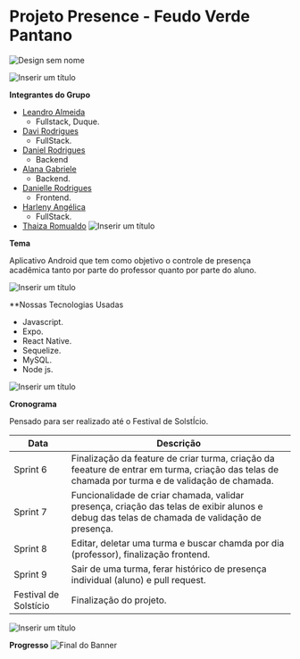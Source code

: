 # Projeto Presence - Feudo Verde Pantano 

![Design sem nome](https://user-images.githubusercontent.com/101230741/188218804-132e5c0f-9788-49da-8bfc-a6274a386994.png)


![Inserir um título](https://user-images.githubusercontent.com/101230741/188219496-a8ce1dec-e643-4158-a06e-2a95ca7c465c.png)

**Integrantes do Grupo** 

- [Leandro Almeida](https://github.com/LeanArs)
  - Fullstack, Duque.
- [Davi Rodrigues](https://github.com/DaviRogs)
  - FullStack.
- [Daniel Rodrigues](https://github.com/DanielRogs)
  - Backend
- [Alana Gabriele](https://github.com/alanagabriele)
  - Backend.
- [Danielle Rodrigues](https://github.com/DanielleRodriguesilv)
  - Frontend.
- [Harleny Angélica](https://github.com/Angelicahaas)
  - FullStack.
- [Thaiza Romualdo](https://github.com/ThaizaWeert/ThaizaWeert)
![Inserir um título](https://user-images.githubusercontent.com/101230741/188219594-cafb510d-3416-419d-a3ba-c16859e773b0.png)


**Tema**

Aplicativo Android que tem como objetivo o controle de presença acadêmica tanto por parte do professor quanto por parte do aluno.

![Inserir um título](https://user-images.githubusercontent.com/101230741/188219675-46a897f5-7a17-4593-b026-088bc6afd7b9.png)


**Nossas Tecnologias Usadas

- Javascript.
- Expo.
- React Native.
- Sequelize.
- MySQL.
- Node js.

![Inserir um título](https://user-images.githubusercontent.com/101230741/188219743-c50eed88-30f3-4734-aeb5-2a0f599c44fc.png)


**Cronograma**

 Pensado para ser realizado até o Festival de SolstÍcio.

Data | Descrição
---|---|
Sprint 6| Finalização da feature de criar turma, criação da feeature de entrar em turma, criação das telas de chamada por turma e de validação de chamada.
Sprint 7| Funcionalidade de criar chamada, validar presença, criação das telas de exibir alunos e debug das telas de chamada de validação de presença.
Sprint 8| Editar, deletar uma turma e buscar chamda por dia (professor), finalização frontend.
Sprint 9| Sair de uma turma, ferar histórico de presença individual (aluno) e pull request.
Festival de Solstício| Finalização do projeto.

![Inserir um título](https://user-images.githubusercontent.com/101230741/188219800-057faebf-00f8-4edd-8fb6-ceddcf01e929.png)

**Progresso**
![Final do Banner](https://user-images.githubusercontent.com/101230741/188221910-4bb3dab1-41be-4d47-a861-2607bc5e3b2c.jpg)

